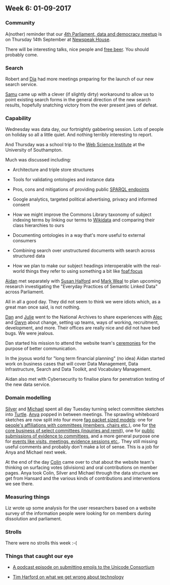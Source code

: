 ## Week 6: 01-09-2017

### Community

A(nother) reminder that our [4th Parliament, data and democracy meetup](https://attending.io/events/parliament-data-and-democracy-meetup-4) is on Thursday 14th September at [Newspeak House](https://www.nwspk.com/). 

There will be interesting talks, nice people and [free beer](https://www.howtogeek.com/howto/31717/what-do-the-phrases-free-speech-vs.-free-beer-really-mean/). You should probably come.

### Search

Robert and [Dia](https://twitter.com/DN78) had more meetings preparing for the launch of our new search service.

[Samu](https://twitter.com/langsamu) came up with a clever (if slightly dirty) workaround to allow us to point existing search forms in the general direction of the new search results, hopefully snatching victory from the ever present jaws of defeat.

### Capability

Wednesday was data day, our fortnightly gabbering session. Lots of people on holiday so all a little quiet. And nothing terribly interesting to report.

And Thursday was a school trip to the [Web Science Institute](https://www.southampton.ac.uk/wsi/education/index.page) at the University of Southampton.

Much was discussed including:

* Architecture and triple store structures

* Tools for validating ontologies and instance data

* Pros, cons and mitigations of providing public [SPARQL endpoints](https://www.w3.org/wiki/SparqlEndpoints)

* Google analytics, targeted political advertising, privacy and informed consent

* How we might improve the Commons Library taxonomy of subject indexing terms by linking our terms to [Wikidata](https://www.wikidata.org/wiki/Wikidata:Main_Page) and comparing their class hierarchies to ours

* Documenting ontologies in a way that's more useful to external consumers

* Combining search over unstructured documents with search across structured data

* How we plan to make our subject headings interoperable with the real-world things they refer to using something a bit like [foaf:focus](http://xmlns.com/foaf/spec/#term_focus)

[Aidan](https://twitter.com/aidan_morgan) met separately with [Susan Halford](https://www.southampton.ac.uk/socsci/about/staff/sjh3.page) and [Mark Weal](http://www.ecs.soton.ac.uk/people/mjw) to plan upcoming research investigating the "Everyday Practices of Semantic Linked Data" across Parliament.

All in all a good day. They did not seem to think we were idiots which, as a great man once said, is not nothing.

[Dan](https://twitter.com/dasbarrett) and [Julie](https://twitter.com/julietouring) went to the National Archives to share experiences with [Alec](https://twitter.com/alec_mulinder) and [Gwyn](https://twitter.com/gtvjones) about change, setting up teams, ways of working, recruitment, development, and more. Their offices are really nice and did not have bed bugs. We were jealous.

Dan started his mission to attend the website team's [ceremonies](https://www.youtube.com/watch?v=H5UK40sSo8I) for the purpose of better communication.

In the joyous world for "long term financial planning" (no idea) Aidan started work on business cases that will cover Data Management, Data Infrastructure, Search and Data Toolkit, and Vocabulary Management.

Aidan also met with Cybersecurity to finalise plans for penetration testing of the new data service.

### Domain modelling

[Silver](https://twitter.com/silveroliver) and [Michael](https://twitter.com/fantasticlife) spent all day Tuesday turning select committee sketches into [Turtle](https://www.w3.org/TR/turtle/). [Anya](https://twitter.com/bitten_) popped in between meetings. The sprawling whiteboard sketches are now split into four more [fag packet sized models](http://smethur.st/posts/176135865): one for [people's affiliations with committees (members, chairs etc.)](https://ukparliament.github.io/ontologies/formal-body-affiliation/formal-body-affiliation-ontology.html), one for [the core business of select committees (inquiries and remit)](https://ukparliament.github.io/ontologies/formal-body/formal-body-ontology.html), one for [public submissions of evidence to committees](https://ukparliament.github.io/ontologies/submission/submission-ontology.html), and a more general purpose one for [events like visits, meetings, evidence sessions etc.](https://ukparliament.github.io/ontologies/submission/submission-ontology.html). They still missing useful comments and probably don't make a lot of sense. This is a job for Anya and Michael next week.

At the end of the day [Colin](https://twitter.com/colinpattinson) came over to chat about the website team's thinking on surfacing votes (divisions) and oral contributions on member pages. Anya took Colin, Silver and Michael through the data structure we get from Hansard and the various kinds of contributions and interventions we see there.

### Measuring things

Liz wrote up some analysis for the user researchers based on a website survey of the information people were looking for on members during dissolution and parliament.

### Strolls

There were no strolls this week :-(

### Things that caught our eye

* [A podcast episode on submitting emojis to the Unicode Consortium](http://99percentinvisible.org/episode/person-lotus-position/)

* [Tim Harford on what we get wrong about technology](http://timharford.com/2017/08/what-we-get-wrong-about-technology/)


